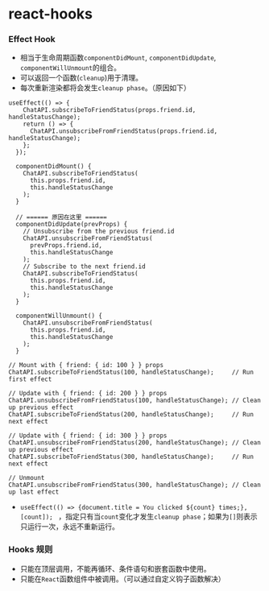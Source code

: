 # react-hooks

### Effect Hook

- 相当于生命周期函数`componentDidMount`, `componentDidUpdate`, `componentWillUnmount`的组合。
- 可以返回一个函数(`cleanup`)用于清理。
- 每次重新渲染都将会发生`cleanup phase`。（原因如下）
```
useEffect(() => {
    ChatAPI.subscribeToFriendStatus(props.friend.id, handleStatusChange);
    return () => {
      ChatAPI.unsubscribeFromFriendStatus(props.friend.id, handleStatusChange);
    };
  });
```
```
  componentDidMount() {
    ChatAPI.subscribeToFriendStatus(
      this.props.friend.id,
      this.handleStatusChange
    );
  }

  // ====== 原因在这里 ======
  componentDidUpdate(prevProps) {
    // Unsubscribe from the previous friend.id
    ChatAPI.unsubscribeFromFriendStatus(
      prevProps.friend.id,
      this.handleStatusChange
    );
    // Subscribe to the next friend.id
    ChatAPI.subscribeToFriendStatus(
      this.props.friend.id,
      this.handleStatusChange
    );
  }

  componentWillUnmount() {
    ChatAPI.unsubscribeFromFriendStatus(
      this.props.friend.id,
      this.handleStatusChange
    );
  }
```
```
// Mount with { friend: { id: 100 } } props
ChatAPI.subscribeToFriendStatus(100, handleStatusChange);     // Run first effect

// Update with { friend: { id: 200 } } props
ChatAPI.unsubscribeFromFriendStatus(100, handleStatusChange); // Clean up previous effect
ChatAPI.subscribeToFriendStatus(200, handleStatusChange);     // Run next effect

// Update with { friend: { id: 300 } } props
ChatAPI.unsubscribeFromFriendStatus(200, handleStatusChange); // Clean up previous effect
ChatAPI.subscribeToFriendStatus(300, handleStatusChange);     // Run next effect

// Unmount
ChatAPI.unsubscribeFromFriendStatus(300, handleStatusChange); // Clean up last effect
```
- `useEffect(() => {document.title = You clicked ${count} times;}, [count]); ` ，指定只有当`count`变化才发生`cleanup phase`；如果为`[]`则表示只运行一次，永远不重新运行。

### Hooks 规则

- 只能在顶层调用，不能再循环、条件语句和嵌套函数中使用。
- 只能在`React`函数组件中被调用。（可以通过自定义钩子函数解决）
